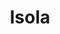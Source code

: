 ---
title: Isola
date: 
draft: false

# descripcion
description : Aros de plata con cristal

materials: Plata 925

color: Plateado y cristal verde

dimensions: 1,4cm largo

code: 01-11-0403

type: "Aros"

categories: []

price: $3.040,00

# Images
# first image will be shown in the product page
images:
  # - image: "images/path_to_image"
  # La ubicacion de las imagenes es imagenes/Aros/Aros.Argollas/01-11-0403-isola
  - image: "./images/aros/argollas/01-11-0403-colgantes-con-corazon-verde_a.JPG"
  - image: "./images/aros/argollas/01-11-0403-colgantes-con-corazon-verde_b.JPG"
---